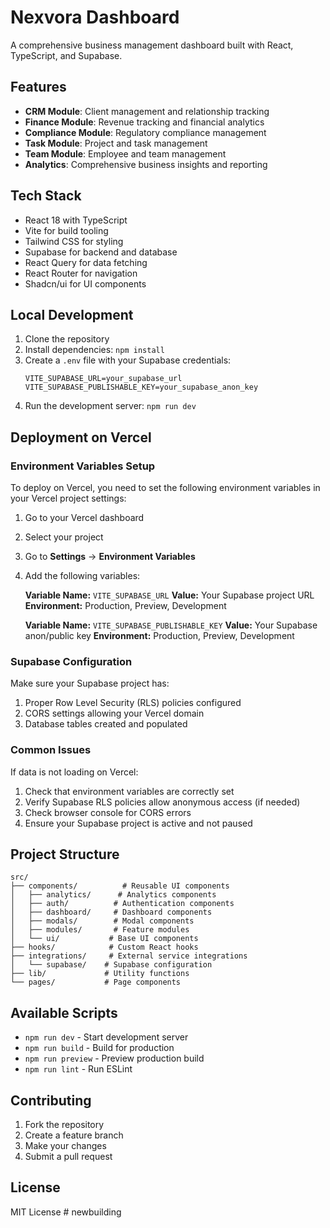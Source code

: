 # Nexvora Dashboard

A comprehensive business management dashboard built with React, TypeScript, and Supabase.

## Features

- **CRM Module**: Client management and relationship tracking
- **Finance Module**: Revenue tracking and financial analytics
- **Compliance Module**: Regulatory compliance management
- **Task Module**: Project and task management
- **Team Module**: Employee and team management
- **Analytics**: Comprehensive business insights and reporting

## Tech Stack

- React 18 with TypeScript
- Vite for build tooling
- Tailwind CSS for styling
- Supabase for backend and database
- React Query for data fetching
- React Router for navigation
- Shadcn/ui for UI components

## Local Development

1. Clone the repository
2. Install dependencies: `npm install`
3. Create a `.env` file with your Supabase credentials:
   ```
   VITE_SUPABASE_URL=your_supabase_url
   VITE_SUPABASE_PUBLISHABLE_KEY=your_supabase_anon_key
   ```
4. Run the development server: `npm run dev`

## Deployment on Vercel

### Environment Variables Setup

To deploy on Vercel, you need to set the following environment variables in your Vercel project settings:

1. Go to your Vercel dashboard
2. Select your project
3. Go to **Settings** → **Environment Variables**
4. Add the following variables:

   **Variable Name:** `VITE_SUPABASE_URL`
   **Value:** Your Supabase project URL
   **Environment:** Production, Preview, Development

   **Variable Name:** `VITE_SUPABASE_PUBLISHABLE_KEY`
   **Value:** Your Supabase anon/public key
   **Environment:** Production, Preview, Development

### Supabase Configuration

Make sure your Supabase project has:
1. Proper Row Level Security (RLS) policies configured
2. CORS settings allowing your Vercel domain
3. Database tables created and populated

### Common Issues

If data is not loading on Vercel:
1. Check that environment variables are correctly set
2. Verify Supabase RLS policies allow anonymous access (if needed)
3. Check browser console for CORS errors
4. Ensure your Supabase project is active and not paused

## Project Structure

```
src/
├── components/          # Reusable UI components
│   ├── analytics/      # Analytics components
│   ├── auth/          # Authentication components
│   ├── dashboard/     # Dashboard components
│   ├── modals/        # Modal components
│   ├── modules/       # Feature modules
│   └── ui/           # Base UI components
├── hooks/            # Custom React hooks
├── integrations/     # External service integrations
│   └── supabase/    # Supabase configuration
├── lib/             # Utility functions
└── pages/           # Page components
```

## Available Scripts

- `npm run dev` - Start development server
- `npm run build` - Build for production
- `npm run preview` - Preview production build
- `npm run lint` - Run ESLint

## Contributing

1. Fork the repository
2. Create a feature branch
3. Make your changes
4. Submit a pull request

## License

MIT License
#   n e w b u i l d i n g  
 